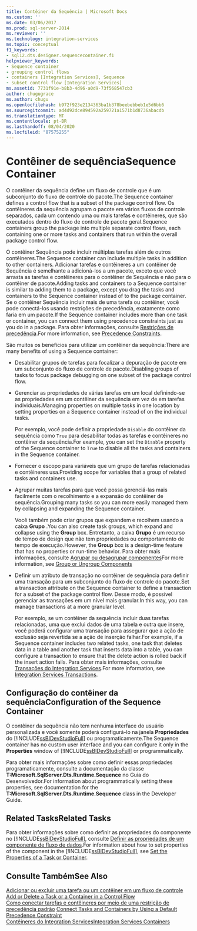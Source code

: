 ```yaml
---
title: Contêiner da Sequência | Microsoft Docs
ms.custom: ''
ms.date: 03/06/2017
ms.prod: sql-server-2014
ms.reviewer: ''
ms.technology: integration-services
ms.topic: conceptual
f1_keywords:
- sql12.dts.designer.sequencecontainer.f1
helpviewer_keywords:
- Sequence container
- grouping control flows
- containers [Integration Services], Sequence
- subset control flow [Integration Services]
ms.assetid: 7731f91e-b8b3-4d96-a0d9-73f568547cb3
author: chugugrace
ms.author: chugu
ms.openlocfilehash: b972f923e2134363ba1b378beebebbeb1e5d6bb6
ms.sourcegitcommit: ad4d92dce894592a259721a1571b1d8736abacdb
ms.translationtype: MT
ms.contentlocale: pt-BR
ms.lasthandoff: 08/04/2020
ms.locfileid: "87575255"
---
```

# <a name="sequence-container"></a><span data-ttu-id="6b355-102">Contêiner de sequência</span><span class="sxs-lookup"><span data-stu-id="6b355-102">Sequence Container</span></span>
  <span data-ttu-id="6b355-103">O contêiner da sequência define um fluxo de controle que é um subconjunto do fluxo de controle do pacote.</span><span class="sxs-lookup"><span data-stu-id="6b355-103">The Sequence container defines a control flow that is a subset of the package control flow.</span></span> <span data-ttu-id="6b355-104">Os contêineres da sequência agrupam o pacote em vários fluxos de controle separados, cada um contendo uma ou mais tarefas e contêineres, que são executados dentro do fluxo de controle de pacote geral.</span><span class="sxs-lookup"><span data-stu-id="6b355-104">Sequence containers group the package into multiple separate control flows, each containing one or more tasks and containers that run within the overall package control flow.</span></span>  
  
 <span data-ttu-id="6b355-105">O contêiner Sequência pode incluir múltiplas tarefas além de outros contêineres.</span><span class="sxs-lookup"><span data-stu-id="6b355-105">The Sequence container can include multiple tasks in addition to other containers.</span></span> <span data-ttu-id="6b355-106">Adicionar tarefas e contêineres a um contêiner de Sequência é semelhante a adicioná-los a um pacote, exceto que você arrasta as tarefas e contêineres para o contêiner de Sequência e não para o contêiner de pacote.</span><span class="sxs-lookup"><span data-stu-id="6b355-106">Adding tasks and containers to a Sequence container is similar to adding them to a package, except you drag the tasks and containers to the Sequence container instead of to the package container.</span></span> <span data-ttu-id="6b355-107">Se o contêiner Sequência incluir mais de uma tarefa ou contêiner, você pode conectá-los usando restrições de precedência, exatamente como faria em um pacote.</span><span class="sxs-lookup"><span data-stu-id="6b355-107">If the Sequence container includes more than one task or container, you can connect them using precedence constraints just as you do in a package.</span></span> <span data-ttu-id="6b355-108">Para obter informações, consulte [Restrições de precedência](precedence-constraints.md).</span><span class="sxs-lookup"><span data-stu-id="6b355-108">For more information, see [Precedence Constraints](precedence-constraints.md).</span></span>  
  
 <span data-ttu-id="6b355-109">São muitos os benefícios para utilizar um contêiner da sequência:</span><span class="sxs-lookup"><span data-stu-id="6b355-109">There are many benefits of using a Sequence container:</span></span>  
  
-   <span data-ttu-id="6b355-110">Desabilitar grupos de tarefas para focalizar a depuração de pacote em um subconjunto do fluxo de controle de pacote.</span><span class="sxs-lookup"><span data-stu-id="6b355-110">Disabling groups of tasks to focus package debugging on one subset of the package control flow.</span></span>  
  
-   <span data-ttu-id="6b355-111">Gerenciar as propriedades de várias tarefas em um local definindo-se as propriedades em um contêiner da sequência em vez de em tarefas individuais.</span><span class="sxs-lookup"><span data-stu-id="6b355-111">Managing properties on multiple tasks in one location by setting properties on a Sequence container instead of on the individual tasks.</span></span>  
  
     <span data-ttu-id="6b355-112">Por exemplo, você pode definir a propriedade `Disable` do contêiner da sequência como `True` para desabilitar todas as tarefas e contêineres no contêiner da sequência.</span><span class="sxs-lookup"><span data-stu-id="6b355-112">For example, you can set the `Disable` property of the Sequence container to `True` to disable all the tasks and containers in the Sequence container.</span></span>  
  
-   <span data-ttu-id="6b355-113">Fornecer o escopo para variáveis que um grupo de tarefas relacionadas e contêineres usa.</span><span class="sxs-lookup"><span data-stu-id="6b355-113">Providing scope for variables that a group of related tasks and containers use.</span></span>  
  
-   <span data-ttu-id="6b355-114">Agrupar muitas tarefas para que você possa gerenciá-las mais facilmente com o recolhimento e a expansão do contêiner de sequência.</span><span class="sxs-lookup"><span data-stu-id="6b355-114">Grouping many tasks so you can more easily managed them by collapsing and expanding the Sequence container.</span></span>  
  
     <span data-ttu-id="6b355-115">Você também pode criar grupos que expandem e recolhem usando a caixa **Grupo** .</span><span class="sxs-lookup"><span data-stu-id="6b355-115">You can also create task groups, which expand and collapse using the **Group** box.</span></span> <span data-ttu-id="6b355-116">Entretanto, a caixa **Grupo** é um recurso de tempo de design que não tem propriedades ou comportamento de tempo de execução.</span><span class="sxs-lookup"><span data-stu-id="6b355-116">However, the **Group** box is a design-time feature that has no properties or run-time behavior.</span></span> <span data-ttu-id="6b355-117">Para obter mais informações, consulte [Agrupar ou desagrupar componentes](../group-or-ungroup-components.md)</span><span class="sxs-lookup"><span data-stu-id="6b355-117">For more information, see [Group or Ungroup Components](../group-or-ungroup-components.md)</span></span>  
  
-   <span data-ttu-id="6b355-118">Definir um atributo de transação no contêiner de sequência para definir uma transação para um subconjunto do fluxo de controle do pacote.</span><span class="sxs-lookup"><span data-stu-id="6b355-118">Set a transaction attribute on the Sequence container to define a transaction for a subset of the package control flow.</span></span> <span data-ttu-id="6b355-119">Desse modo, é possível gerenciar as transações em um nível mais granular.</span><span class="sxs-lookup"><span data-stu-id="6b355-119">In this way, you can manage transactions at a more granular level.</span></span>  
  
     <span data-ttu-id="6b355-120">Por exemplo, se um contêiner da sequência incluir duas tarefas relacionadas, uma que exclui dados de uma tabela e outra que insere, você poderá configurar uma transação para assegurar que a ação de exclusão seja revertida se a ação de inserção falhar.</span><span class="sxs-lookup"><span data-stu-id="6b355-120">For example, if a Sequence container includes two related tasks, one task that deletes data in a table and another task that inserts data into a table, you can configure a transaction to ensure that the delete action is rolled back if the insert action fails.</span></span> <span data-ttu-id="6b355-121">Para obter mais informações, consulte [Transações do Integration Services](../integration-services-transactions.md).</span><span class="sxs-lookup"><span data-stu-id="6b355-121">For more information, see [Integration Services Transactions](../integration-services-transactions.md).</span></span>  
  
## <a name="configuration-of-the-sequence-container"></a><span data-ttu-id="6b355-122">Configuração do contêiner da sequência</span><span class="sxs-lookup"><span data-stu-id="6b355-122">Configuration of the Sequence Container</span></span>  
 <span data-ttu-id="6b355-123">O contêiner da sequência não tem nenhuma interface do usuário personalizada e você somente poderá configurá-lo na janela **Propriedades** do [!INCLUDE[ssBIDevStudioFull](../../includes/ssbidevstudiofull-md.md)] ou programaticamente.</span><span class="sxs-lookup"><span data-stu-id="6b355-123">The Sequence container has no custom user interface and you can configure it only in the **Properties** window of [!INCLUDE[ssBIDevStudioFull](../../includes/ssbidevstudiofull-md.md)] or programmatically.</span></span>  
  
 <span data-ttu-id="6b355-124">Para obter mais informações sobre como definir essas propriedades programaticamente, consulte a documentação da classe **T:Microsoft.SqlServer.Dts.Runtime.Sequence** no Guia do Desenvolvedor.</span><span class="sxs-lookup"><span data-stu-id="6b355-124">For information about programmatically setting these properties, see documentation for the **T:Microsoft.SqlServer.Dts.Runtime.Sequence** class in the Developer Guide.</span></span>  
  
## <a name="related-tasks"></a><span data-ttu-id="6b355-125">Related Tasks</span><span class="sxs-lookup"><span data-stu-id="6b355-125">Related Tasks</span></span>  
 <span data-ttu-id="6b355-126">Para obter informações sobre como definir as propriedades do componente no [!INCLUDE[ssBIDevStudioFull](../../includes/ssbidevstudiofull-md.md)], consulte [Definir as propriedades de um componente de fluxo de dados](../set-the-properties-of-a-task-or-container.md).</span><span class="sxs-lookup"><span data-stu-id="6b355-126">For information about how to set properties of the component in the [!INCLUDE[ssBIDevStudioFull](../../includes/ssbidevstudiofull-md.md)], see [Set the Properties of a Task or Container](../set-the-properties-of-a-task-or-container.md).</span></span>  
  
## <a name="see-also"></a><span data-ttu-id="6b355-127">Consulte Também</span><span class="sxs-lookup"><span data-stu-id="6b355-127">See Also</span></span>  
 <span data-ttu-id="6b355-128">[Adicionar ou excluir uma tarefa ou um contêiner em um fluxo de controle](add-or-delete-a-task-or-a-container-in-a-control-flow.md) </span><span class="sxs-lookup"><span data-stu-id="6b355-128">[Add or Delete a Task or a Container in a Control Flow](add-or-delete-a-task-or-a-container-in-a-control-flow.md) </span></span>  
 <span data-ttu-id="6b355-129">[Como conectar tarefas e contêineres por meio de uma restrição de precedência padrão](../connect-tasks-and-containers-by-using-a-default-precedence-constraint.md) </span><span class="sxs-lookup"><span data-stu-id="6b355-129">[Connect Tasks and Containers by Using a Default Precedence Constraint](../connect-tasks-and-containers-by-using-a-default-precedence-constraint.md) </span></span>  
 [<span data-ttu-id="6b355-130">Contêineres do Integration Services</span><span class="sxs-lookup"><span data-stu-id="6b355-130">Integration Services Containers</span></span>](integration-services-containers.md)  
  
  
